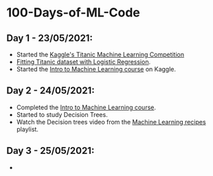 # 100-Days-of-ML-Code

## Day 1 - 23/05/2021:
* Started the [Kaggle's Titanic Machine Learning Competition](https://www.kaggle.com/c/titanic)
* [Fitting Titanic dataset with Logistic Regression](https://www.kaggle.com/arthbr11/getting-started-with-titanic-dataset).
* Started the [Intro to Machine Learning course](https://www.kaggle.com/learn/intro-to-machine-learning) on Kaggle.

## Day 2 - 24/05/2021:
* Completed the [Intro to Machine Learning course](https://www.kaggle.com/arthbr11/exercise-machine-learning-competitions).
* Started to study Decision Trees.
* Watch the Decision trees video from the [Machine Learning recipes](https://www.youtube.com/watch?v=LDRbO9a6XPU) playlist.

## Day 3 - 25/05/2021:
* 
